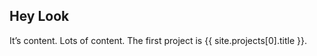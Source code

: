 ---
---

## Hey Look

It’s content. Lots of content. The first project is {{ site.projects[0].title }}.
